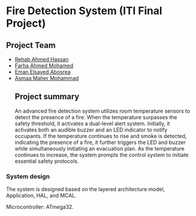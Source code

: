 # Fire Detection System (ITI Final Project)
## Project Team
* [Rehab Ahmed Hassan](https://www.linkedin.com/in/rehab-ahmed-273949195)
* [Farha Ahmed Mohamed](https://www.linkedin.com/in/farha-elameer-8b62aa207)
* [Eman Elsayed Abosrea](https://www.linkedin.com/in/eman-elsayed-55293223a)
* [Asmaa Maher Mohammad](https://www.linkedin.com/in/asmaa-maher-41802b254/?trk=contact-info)
  ## Project summary 
  An advanced fire detection system utilizes room temperature sensors to detect the presence of a fire. When the temperature surpasses the safety threshold, it activates a dual-level alert system. Initially, it activates both an audible buzzer and an LED indicator to notify occupants. If the temperature continues to rise and smoke is detected, indicating the presence of a fire, it further triggers the LED and buzzer while simultaneously initiating an evacuation plan. As the temperature continues to increase, the system prompts the control system to initiate essential safety protocols.


### System design
The system is designed based on the layered architecture model, Application, HAL, and MCAL.

Microcontroller: ATmega32.


